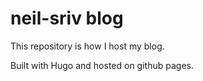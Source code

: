# neil-sriv blog

This repository is how I host my blog.

Built with Hugo and hosted on github pages.
